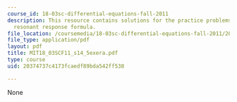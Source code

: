 ```yaml
---
course_id: 18-03sc-differential-equations-fall-2011
description: This resource contains solutions for the practice problems related to
  resonant response formula.
file_location: /coursemedia/18-03sc-differential-equations-fall-2011/20374737c4173fcaedf89bda542ff538_MIT18_03SCF11_s14_5exera.pdf
file_type: application/pdf
layout: pdf
title: MIT18_03SCF11_s14_5exera.pdf
type: course
uid: 20374737c4173fcaedf89bda542ff538

---
```

None